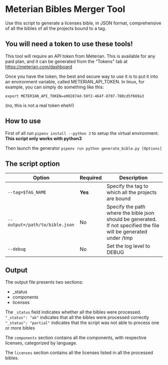 # Meterian Bibles Merger Tool

Use this script to generate a licenses bible, in JSON format, comprehensive of all the bibles of all the projects bound to a tag.

## You will need a token to use these tools!

This tool will require an API token from Meterian. This is available for any paid plan, and it can be generated from the "Tokens" tab at https://meterian.com/dashboard 

Once you have the token, the best and secure way to use it is to put it into an environment variable, called METERIAN_API_TOKEN. In linux, for example, you can simply do something like this:

    export METERIAN_API_TOKEN=a902874d-50f2-464f-8707-780cd5f669a3
(no, this is not a real token eheh!)


## How to use

First of all run `pipenv install --python 3` to setup the virtual environment.
**This script only works with python3**

Then launch the generator `pipenv run python generate_bible.py [Options]`

## The script option
|Option|Required|Description|
|------|--------|-----------|
|`--tag=$TAG_NAME` | **Yes** | Specify the tag to which all the projects are bound |
|`--output=/path/to/bible.json` | No | Specify the path where the bible json should be generated. If not specified the file will be generated under /tmp |
|`--debug` | No | Set the log level to DEBUG |

## Output

The output file presents two sections:
- _status
- components
- licenses

The `_status` field indicates whether all the bibles were processed. 
`"_status": "ok"` indicates that all the bibles were processed correctly
`"_status": "partial"` indicates that the script was not able to process one or more bibles

The `components` section contains all the components, with respective licenses, categorized by language.

The `licenses` section contains all the licenses listed in all the processed bibles.
